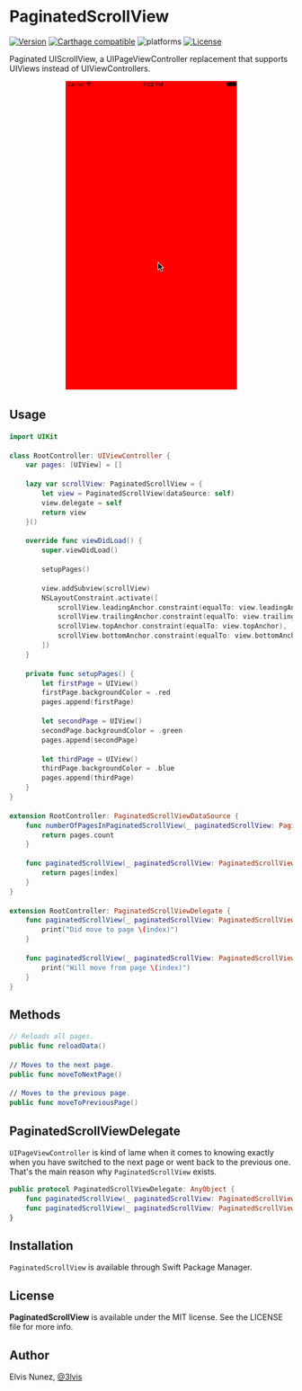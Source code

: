 # PaginatedScrollView

[![Version](https://img.shields.io/cocoapods/v/PaginatedScrollView.svg?style=flat)](https://cocoapods.org/pods/PaginatedScrollView)
[![Carthage compatible](https://img.shields.io/badge/Carthage-compatible-4BC51D.svg?style=flat)](https://github.com/3lvis/PaginatedScrollView)
![platforms](https://img.shields.io/badge/platforms-iOS%20%7C%20tvOS%20-lightgrey.svg)
[![License](https://img.shields.io/cocoapods/l/PaginatedScrollView.svg?style=flat)](https://cocoapods.org/pods/DATAStack)

Paginated UIScrollView, a UIPageViewController replacement that supports UIViews instead of UIViewControllers.

<p align="center">
  <img src="https://github.com/3lvis/PaginatedScrollView/blob/master/GitHub/demo.gif?raw=true"/>
</p>

## Usage

```swift
import UIKit

class RootController: UIViewController {
    var pages: [UIView] = []

    lazy var scrollView: PaginatedScrollView = {
        let view = PaginatedScrollView(dataSource: self)
        view.delegate = self
        return view
    }()

    override func viewDidLoad() {
        super.viewDidLoad()

        setupPages()

        view.addSubview(scrollView)
        NSLayoutConstraint.activate([
            scrollView.leadingAnchor.constraint(equalTo: view.leadingAnchor),
            scrollView.trailingAnchor.constraint(equalTo: view.trailingAnchor),
            scrollView.topAnchor.constraint(equalTo: view.topAnchor),
            scrollView.bottomAnchor.constraint(equalTo: view.bottomAnchor)
        ])
    }

    private func setupPages() {
        let firstPage = UIView()
        firstPage.backgroundColor = .red
        pages.append(firstPage)

        let secondPage = UIView()
        secondPage.backgroundColor = .green
        pages.append(secondPage)

        let thirdPage = UIView()
        thirdPage.backgroundColor = .blue
        pages.append(thirdPage)
    }
}

extension RootController: PaginatedScrollViewDataSource {
    func numberOfPagesInPaginatedScrollView(_ paginatedScrollView: PaginatedScrollView) -> Int {
        return pages.count
    }

    func paginatedScrollView(_ paginatedScrollView: PaginatedScrollView, viewAtIndex index: Int) -> UIView {
        return pages[index]
    }
}

extension RootController: PaginatedScrollViewDelegate {
    func paginatedScrollView(_ paginatedScrollView: PaginatedScrollView, didMoveToIndex index: Int) {
        print("Did move to page \(index)")
    }

    func paginatedScrollView(_ paginatedScrollView: PaginatedScrollView, willMoveFromIndex index: Int) {
        print("Will move from page \(index)")
    }
}
```

## Methods
```swift
// Reloads all pages.
public func reloadData()

// Moves to the next page.
public func moveToNextPage()

// Moves to the previous page.
public func moveToPreviousPage()
```

## PaginatedScrollViewDelegate

`UIPageViewController` is kind of lame when it comes to knowing exactly when you have switched to the next page or went back to the previous one. That's the main reason why `PaginatedScrollView` exists.

```swift
public protocol PaginatedScrollViewDelegate: AnyObject {
    func paginatedScrollView(_ paginatedScrollView: PaginatedScrollView, willMoveFromIndex index: Int)
    func paginatedScrollView(_ paginatedScrollView: PaginatedScrollView, didMoveToIndex index: Int)
}
```

## Installation

`PaginatedScrollView` is available through Swift Package Manager.

## License

**PaginatedScrollView** is available under the MIT license. See the LICENSE file for more info.

## Author

Elvis Nunez, [@3lvis](https://twitter.com/3lvis)
